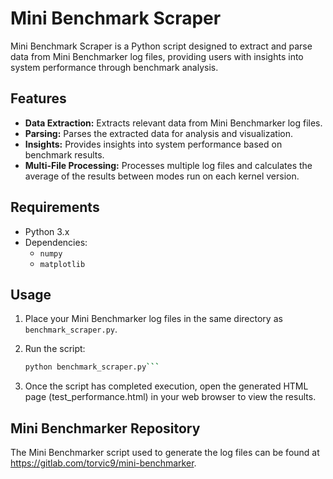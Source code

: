 # Mini Benchmark Scraper

Mini Benchmark Scraper is a Python script designed to extract and parse data from Mini Benchmarker log files, providing users with insights into system performance through benchmark analysis.


## Features

- **Data Extraction:** Extracts relevant data from Mini Benchmarker log files.
- **Parsing:** Parses the extracted data for analysis and visualization.
- **Insights:** Provides insights into system performance based on benchmark results.
- **Multi-File Processing:** Processes multiple log files and calculates the average of the results between modes run on each kernel version.

## Requirements

- Python 3.x
- Dependencies:
  - `numpy`
  - `matplotlib`

## Usage

1. Place your Mini Benchmarker log files in the same directory as `benchmark_scraper.py`.
2. Run the script:

   ```bash
   python benchmark_scraper.py```

3. Once the script has completed execution, open the generated HTML page (test_performance.html) in your web browser to view the results.

## Mini Benchmarker Repository

The Mini Benchmarker script used to generate the log files can be found at https://gitlab.com/torvic9/mini-benchmarker.
